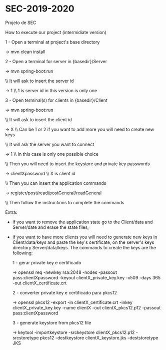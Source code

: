 # SEC-2019-2020
Projeto de SEC


How to execute our project (intermidiate version)

1 - Open a terminal at project's base directory
  
  -> mvn clean install

2 - Open a terminal for server in {basedir}/Server
  
  -> mvn spring-boot:run
  
  \\\ It will ask to insert the server id
 
  -> 1 \\\ 1 is server id in this version is only one

3 - Open terminal(s) for clients in {basedir}/Client
  
  -> mvn spring-boot:run
  
  \\\ It will ask to insert the client id
 
  -> X \\\ Can be 1 or 2 if you want to add more you will need to create new keys

  \\\ It will ask the server you want to connect

  -> 1 \\\ In this case is only one possible choice

  \\\ Then you will need to insert the keystore and private key passwords

  -> clientXpassword \\\ X is client id

  \\\ Then you can insert the application commands
  
  -> register/post/read/postGeneral/readGeneral
  
  \\\ Then follow the instructions to complete the commands

Extra:

- if you want to remove the application state go to the Client/data and Server/date and erase the state files;

- if you want to have more clients you will need to generate new keys in Client/data/keys and paste the key's certificate, on the server's keys directory Server/data/keys. The commands to create the keys are the following:
    
    1 - gerar private key e certificado
    
    -> openssl req -newkey rsa:2048 -nodes -passout pass:clientXpassword -keyout clientX_private_key.key -x509 -days 365 -out            clientX_certificate.crt

    2 - converter private key e certificado para pkcs12
    
    -> openssl pkcs12 -export -in clientX_certificate.crt -inkey clientX_private_key.key -name clientX -out clientX_pkcs12.p12 -passout pass:clientXpassword

    3 - generate keystore from pkcs12 file
    
    -> keytool -importkeystore -srckeystore clientX_pkcs12.p12 -srcstoretype pkcs12 -destkeystore clientX_keystore.jks -deststoretype JKS
       
